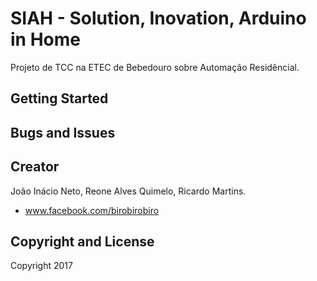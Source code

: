 # SIAH - Solution, Inovation, Arduino in Home

Projeto de TCC na ETEC de Bebedouro sobre Automação Residêncial.

## Getting Started



## Bugs and Issues


## Creator

João Inácio Neto, Reone Alves Quimelo, Ricardo Martins.

* www.facebook.com/birobirobiro

## Copyright and License

Copyright 2017
